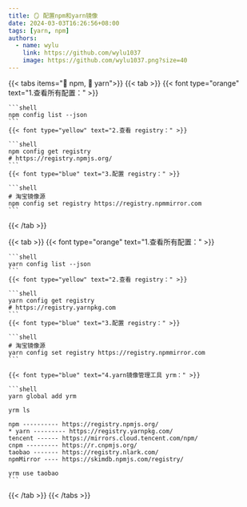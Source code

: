 ```yaml
---
title: 🪞 配置npm和yarn镜像
date: 2024-03-03T16:26:56+08:00
tags: [yarn, npm]
authors:
  - name: wylu
    link: https://github.com/wylu1037
    image: https://github.com/wylu1037.png?size=40
---
```


{{< tabs items="🎉 npm, 🎊 yarn">}}
  {{< tab >}}
    {{< font type="orange" text="1.查看所有配置：" >}}

    ```shell
    npm config list --json
    ```
    {{< font type="yellow" text="2.查看 registry：" >}}

    ```shell
    npm config get registry
    # https://registry.npmjs.org/
    ```
    {{< font type="blue" text="3.配置 registry：" >}}

    ```shell
    # 淘宝镜像源
    npm config set registry https://registry.npmmirror.com
    ```

  {{< /tab >}}

  {{< tab >}}
    {{< font type="orange" text="1.查看所有配置：" >}}

    ```shell
    yarn config list --json
    ```
    {{< font type="yellow" text="2.查看 registry：" >}}

    ```shell
    yarn config get registry
    # https://registry.yarnpkg.com
    ```
    {{< font type="blue" text="3.配置 registry：" >}}

    ```shell
    # 淘宝镜像源
    yarn config set registry https://registry.npmmirror.com
    ```

    {{< font type="blue" text="4.yarn镜像管理工具 yrm：" >}}

    ```shell
    yarn global add yrm

    yrm ls

    npm ---------- https://registry.npmjs.org/
    * yarn --------- https://registry.yarnpkg.com/
    tencent ------ https://mirrors.cloud.tencent.com/npm/
    cnpm --------- https://r.cnpmjs.org/
    taobao ------- https://registry.nlark.com/
    npmMirror ---- https://skimdb.npmjs.com/registry/

    yrm use taobao
    ```
  {{< /tab >}}
{{< /tabs >}}

